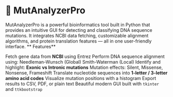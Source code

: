 # 🧬 MutAnalyzerPro

MutAnalyzerPro is a powerful bioinformatics tool built in Python that provides an intuitive GUI for detecting and classifying DNA sequence mutations. It integrates NCBI data fetching, customizable alignment algorithms, and protein translation features — all in one user-friendly interface.
** Features**

Fetch gene data from **NCBI** using Entrez
Perform DNA sequence alignment using:
Needleman-Wunsch (Global)
Smith-Waterman (Local)
Identify and highlight:
 **Exonic vs Intronic mutations**
Mutation effects: Silent, Missense, Nonsense, Frameshift
Translate nucleotide sequences into **1-letter / 3-letter amino acid codes**
Visualize mutation positions with a histogram
Export results to CSV, PDF, or plain text
Beautiful modern GUI built with `tkinter` and `ttkbootstrap`
